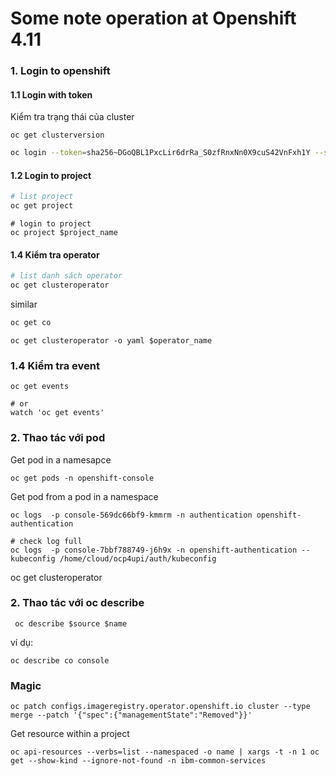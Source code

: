 # Some note operation at Openshift 4.11

### 1. Login to openshift
#### 1.1 Login with token

Kiểm tra trạng thái của cluster
```
oc get clusterversion
```

```bash
oc login --token=sha256~DGoQBL1PxcLir6drRa_S0zfRnxNn0X9cuS42VnFxh1Y --server=https://api.ocp4.example.com:6443
```
#### 1.2 Login to project
```bash
# list project
oc get project
```
```
# login to project
oc project $project_name
```
#### 1.4 Kiểm tra operator



```bash
# list danh sách operator
oc get clusteroperator
```
similar

```bash
oc get co
```

```
oc get clusteroperator -o yaml $operator_name
```

### 1.4 Kiểm tra event
```
oc get events

# or 
watch 'oc get events'
```



### 2. Thao tác với pod

Get pod in a namesapce

```
oc get pods -n openshift-console
```

Get pod from a pod in a namespace

```
oc logs  -p console-569dc66bf9-kmmrm -n authentication openshift-authentication
```



```
# check log full
oc logs  -p console-7bbf788749-j6h9x -n openshift-authentication --kubeconfig /home/cloud/ocp4upi/auth/kubeconfig
```
oc get clusteroperator

### 2. Thao tác với oc describe
```
 oc describe $source $name
```
ví dụ:
```
oc describe co console
```

### Magic
```
oc patch configs.imageregistry.operator.openshift.io cluster --type merge --patch '{"spec":{"managementState":"Removed"}}'
```

Get resource within a project 
```
oc api-resources --verbs=list --namespaced -o name | xargs -t -n 1 oc get --show-kind --ignore-not-found -n ibm-common-services
```
